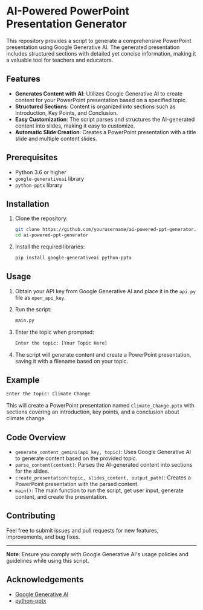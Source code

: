 # AI-Powered PowerPoint Presentation Generator

This repository provides a script to generate a comprehensive PowerPoint presentation using Google Generative AI. The generated presentation includes structured sections with detailed yet concise information, making it a valuable tool for teachers and educators.

## Features

- **Generates Content with AI**: Utilizes Google Generative AI to create content for your PowerPoint presentation based on a specified topic.
- **Structured Sections**: Content is organized into sections such as Introduction, Key Points, and Conclusion.
- **Easy Customization**: The script parses and structures the AI-generated content into slides, making it easy to customize.
- **Automatic Slide Creation**: Creates a PowerPoint presentation with a title slide and multiple content slides.

## Prerequisites

- Python 3.6 or higher
- `google-generativeai` library
- `python-pptx` library

## Installation

1. Clone the repository:
   ```sh
   git clone https://github.com/yourusername/ai-powered-ppt-generator.git
   cd ai-powered-ppt-generator
   ```

2. Install the required libraries:
   ```sh
   pip install google-generativeai python-pptx
   ```

## Usage

1. Obtain your API key from Google Generative AI and place it in the `api.py` file as `open_api_key`.

2. Run the script:
   ```sh
   main.py
   ```

3. Enter the topic when prompted:
   ```sh
   Enter the topic: [Your Topic Here]
   ```

4. The script will generate content and create a PowerPoint presentation, saving it with a filename based on your topic.

## Example

```sh
Enter the topic: Climate Change
```

This will create a PowerPoint presentation named `Climate_Change.pptx` with sections covering an introduction, key points, and a conclusion about climate change.

## Code Overview

- `generate_content_gemini(api_key, topic)`: Uses Google Generative AI to generate content based on the provided topic.
- `parse_content(content)`: Parses the AI-generated content into sections for the slides.
- `create_presentation(topic, slides_content, output_path)`: Creates a PowerPoint presentation with the parsed content.
- `main()`: The main function to run the script, get user input, generate content, and create the presentation.

## Contributing

Feel free to submit issues and pull requests for new features, improvements, and bug fixes.

---

**Note**: Ensure you comply with Google Generative AI's usage policies and guidelines while using this script.

## Acknowledgements

- [Google Generative AI](https://ai.google/tools/)
- [python-pptx](https://python-pptx.readthedocs.io/en/latest/)
